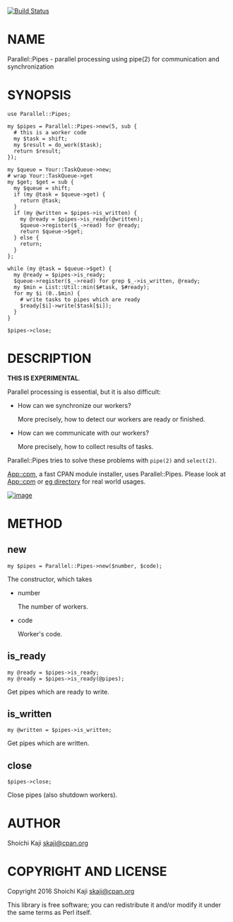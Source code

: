 [![Build Status](https://travis-ci.org/skaji/Parallel-Pipes.svg?branch=master)](https://travis-ci.org/skaji/Parallel-Pipes)

# NAME

Parallel::Pipes - parallel processing using pipe(2) for communication and synchronization

# SYNOPSIS

    use Parallel::Pipes;

    my $pipes = Parallel::Pipes->new(5, sub {
      # this is a worker code
      my $task = shift;
      my $result = do_work($task);
      return $result;
    });

    my $queue = Your::TaskQueue->new;
    # wrap Your::TaskQueue->get
    my $get; $get = sub {
      my $queue = shift;
      if (my @task = $queue->get) {
        return @task;
      }
      if (my @written = $pipes->is_written) {
        my @ready = $pipes->is_ready(@written);
        $queue->register($_->read) for @ready;
        return $queue->$get;
      } else {
        return;
      }
    };

    while (my @task = $queue->$get) {
      my @ready = $pipes->is_ready;
      $queue->register($_->read) for grep $_->is_written, @ready;
      my $min = List::Util::min($#task, $#ready);
      for my $i (0..$min) {
        # write tasks to pipes which are ready
        $ready[$i]->write($task[$i]);
      }
    }

    $pipes->close;

# DESCRIPTION

**THIS IS EXPERIMENTAL**.

Parallel processing is essential, but it is also difficult:

- How can we synchronize our workers?

    More precisely, how to detect our workers are ready or finished.

- How can we communicate with our workers?

    More precisely, how to collect results of tasks.

Parallel::Pipes tries to solve these problems with `pipe(2)` and `select(2)`.

[App::cpm](https://metacpan.org/pod/App::cpm), a fast CPAN module installer, uses Parallel::Pipes.
Please look at [App::cpm](https://github.com/skaji/cpm/blob/master/lib/App/cpm.pm)
or [eg directory](https://github.com/skaji/Parallel-Pipes/tree/master/eg) for real world usages.

<div>
    <a href="https://raw.githubusercontent.com/skaji/Parallel-Pipes/master/author/image.png"><img src="https://raw.githubusercontent.com/skaji/Parallel-Pipes/master/author/image.png" alt="image" class="img-responsive"></a>
</div>

# METHOD

## new

    my $pipes = Parallel::Pipes->new($number, $code);

The constructor, which takes

- number

    The number of workers.

- code

    Worker's code.

## is\_ready

    my @ready = $pipes->is_ready;
    my @ready = $pipes->is_ready(@pipes);

Get pipes which are ready to write.

## is\_written

    my @written = $pipes->is_written;

Get pipes which are written.

## close

    $pipes->close;

Close pipes (also shutdown workers).

# AUTHOR

Shoichi Kaji <skaji@cpan.org>

# COPYRIGHT AND LICENSE

Copyright 2016 Shoichi Kaji <skaji@cpan.org>

This library is free software; you can redistribute it and/or modify
it under the same terms as Perl itself.
